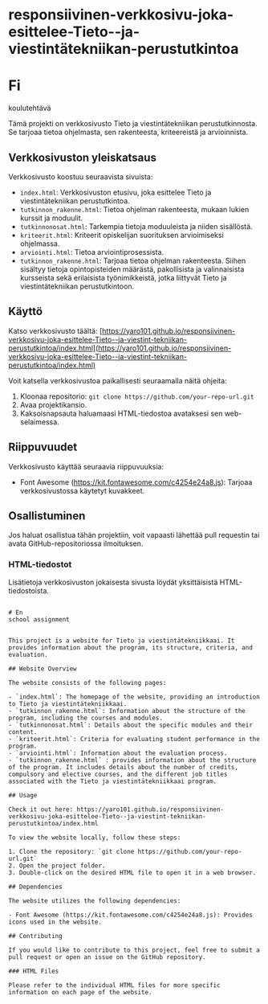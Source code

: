 # responsiivinen-verkkosivu-joka-esittelee-Tieto--ja-viestintätekniikan-perustutkintoa

# Fi
koulutehtävä


Tämä projekti on verkkosivusto Tieto ja viestintätekniikan perustutkinnosta. Se tarjoaa tietoa ohjelmasta, sen rakenteesta, kriteereistä ja arvioinnista.

## Verkkosivuston yleiskatsaus

Verkkosivusto koostuu seuraavista sivuista:

- `index.html`: Verkkosivuston etusivu, joka esittelee Tieto ja viestintätekniikan perustutkintoa.
- `tutkinnon_rakenne.html`: Tietoa ohjelman rakenteesta, mukaan lukien kurssit ja moduulit.
- `tutkinnonosat.html`: Tarkempia tietoja moduuleista ja niiden sisällöstä.
- `kriteerit.html`: Kriteerit opiskelijan suorituksen arvioimiseksi ohjelmassa.
- `arviointi.html`: Tietoa arviointiprosessista.
- `tutkinnon_rakenne.html`: Tarjoaa tietoa ohjelman rakenteesta. Siihen sisältyy tietoja opintopisteiden määrästä, pakollisista ja valinnaisista kursseista sekä erilaisista työnimikkeistä, jotka liittyvät Tieto ja viestintätekniikan perustutkintoon.

## Käyttö

Katso verkkosivusto täältä: [https://yaro101.github.io/responsiivinen-verkkosivu-joka-esittelee-Tieto--ja-viestint-tekniikan-perustutkintoa/index.html](https://yaro101.github.io/responsiivinen-verkkosivu-joka-esittelee-Tieto--ja-viestint-tekniikan-perustutkintoa/index.html)

Voit katsella verkkosivustoa paikallisesti seuraamalla näitä ohjeita:

1. Kloonaa repositorio: `git clone https://github.com/your-repo-url.git`
2. Avaa projektikansio.
3. Kaksoisnapsauta haluamaasi HTML-tiedostoa avataksesi sen web-selaimessa.

## Riippuvuudet

Verkkosivusto käyttää seuraavia riippuvuuksia:

- Font Awesome (https://kit.fontawesome.com/c4254e24a8.js): Tarjoaa verkkosivustossa käytetyt kuvakkeet.

## Osallistuminen

Jos haluat osallistua tähän projektiin, voit vapaasti lähettää pull requestin tai avata GitHub-repositoriossa ilmoituksen.

### HTML-tiedostot

Lisätietoja verkkosivuston jokaisesta sivusta löydät yksittäisistä HTML-tiedostoista.
```

# En
school assignment


This project is a website for Tieto ja viestintätekniikkaai. It provides information about the program, its structure, criteria, and evaluation.

## Website Overview

The website consists of the following pages:

- `index.html`: The homepage of the website, providing an introduction to Tieto ja viestintätekniikkaai.
- `tutkinnon_rakenne.html`: Information about the structure of the program, including the courses and modules.
- `tutkinnonosat.html`: Details about the specific modules and their content.
- `kriteerit.html`: Criteria for evaluating student performance in the program.
- `arviointi.html`: Information about the evaluation process.
- `tutkinnon_rakenne.html` : provides information about the structure of the program. It includes details about the number of credits, compulsory and elective courses, and the different job titles associated with the Tieto ja viestintätekniikkaai program.

## Usage

Check it out here: https://yaro101.github.io/responsiivinen-verkkosivu-joka-esittelee-Tieto--ja-viestint-tekniikan-perustutkintoa/index.html

To view the website locally, follow these steps:

1. Clone the repository: `git clone https://github.com/your-repo-url.git`
2. Open the project folder.
3. Double-click on the desired HTML file to open it in a web browser.

## Dependencies

The website utilizes the following dependencies:

- Font Awesome (https://kit.fontawesome.com/c4254e24a8.js): Provides icons used in the website.

## Contributing

If you would like to contribute to this project, feel free to submit a pull request or open an issue on the GitHub repository.

### HTML Files

Please refer to the individual HTML files for more specific information on each page of the website.
